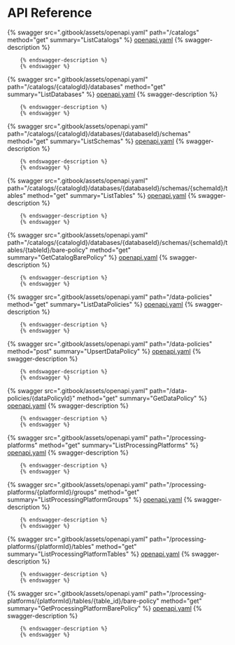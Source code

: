 # API Reference

{% swagger src=".gitbook/assets/openapi.yaml" path="/catalogs" method="get" summary="ListCatalogs" %}
        [openapi.yaml](.gitbook/assets/openapi.yaml)
        {% swagger-description %}

        {% endswagger-description %}
        {% endswagger %}

{% swagger src=".gitbook/assets/openapi.yaml" path="/catalogs/{catalogId}/databases" method="get" summary="ListDatabases" %}
        [openapi.yaml](.gitbook/assets/openapi.yaml)
        {% swagger-description %}

        {% endswagger-description %}
        {% endswagger %}

{% swagger src=".gitbook/assets/openapi.yaml" path="/catalogs/{catalogId}/databases/{databaseId}/schemas" method="get" summary="ListSchemas" %}
        [openapi.yaml](.gitbook/assets/openapi.yaml)
        {% swagger-description %}

        {% endswagger-description %}
        {% endswagger %}

{% swagger src=".gitbook/assets/openapi.yaml" path="/catalogs/{catalogId}/databases/{databaseId}/schemas/{schemaId}/tables" method="get" summary="ListTables" %}
        [openapi.yaml](.gitbook/assets/openapi.yaml)
        {% swagger-description %}

        {% endswagger-description %}
        {% endswagger %}

{% swagger src=".gitbook/assets/openapi.yaml" path="/catalogs/{catalogId}/databases/{databaseId}/schemas/{schemaId}/tables/{tableId}/bare-policy" method="get" summary="GetCatalogBarePolicy" %}
        [openapi.yaml](.gitbook/assets/openapi.yaml)
        {% swagger-description %}

        {% endswagger-description %}
        {% endswagger %}

{% swagger src=".gitbook/assets/openapi.yaml" path="/data-policies" method="get" summary="ListDataPolicies" %}
        [openapi.yaml](.gitbook/assets/openapi.yaml)
        {% swagger-description %}

        {% endswagger-description %}
        {% endswagger %}

{% swagger src=".gitbook/assets/openapi.yaml" path="/data-policies" method="post" summary="UpsertDataPolicy" %}
        [openapi.yaml](.gitbook/assets/openapi.yaml)
        {% swagger-description %}

        {% endswagger-description %}
        {% endswagger %}

{% swagger src=".gitbook/assets/openapi.yaml" path="/data-policies/{dataPolicyId}" method="get" summary="GetDataPolicy" %}
        [openapi.yaml](.gitbook/assets/openapi.yaml)
        {% swagger-description %}

        {% endswagger-description %}
        {% endswagger %}

{% swagger src=".gitbook/assets/openapi.yaml" path="/processing-platforms" method="get" summary="ListProcessingPlatforms" %}
        [openapi.yaml](.gitbook/assets/openapi.yaml)
        {% swagger-description %}

        {% endswagger-description %}
        {% endswagger %}

{% swagger src=".gitbook/assets/openapi.yaml" path="/processing-platforms/{platformId}/groups" method="get" summary="ListProcessingPlatformGroups" %}
        [openapi.yaml](.gitbook/assets/openapi.yaml)
        {% swagger-description %}

        {% endswagger-description %}
        {% endswagger %}

{% swagger src=".gitbook/assets/openapi.yaml" path="/processing-platforms/{platformId}/tables" method="get" summary="ListProcessingPlatformTables" %}
        [openapi.yaml](.gitbook/assets/openapi.yaml)
        {% swagger-description %}

        {% endswagger-description %}
        {% endswagger %}

{% swagger src=".gitbook/assets/openapi.yaml" path="/processing-platforms/{platformId}/tables/{table_id}/bare-policy" method="get" summary="GetProcessingPlatformBarePolicy" %}
        [openapi.yaml](.gitbook/assets/openapi.yaml)
        {% swagger-description %}

        {% endswagger-description %}
        {% endswagger %}